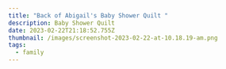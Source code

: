 ```yaml
---
title: "Back of Abigail's Baby Shower Quilt "
description: Baby Shower Quilt
date: 2023-02-22T21:18:52.755Z
thumbnail: /images/screenshot-2023-02-22-at-10.18.19-am.png
tags:
  - family
---
```


